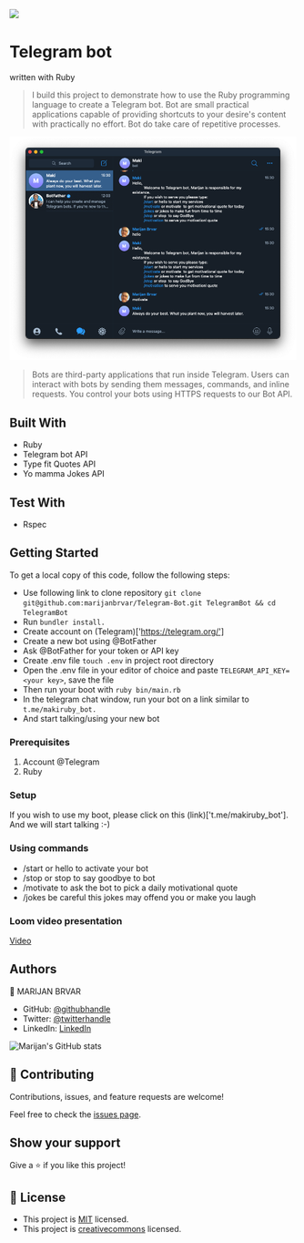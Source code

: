 ![](https://img.shields.io/badge/Microverse-blueviolet)

# Telegram bot

written with Ruby

> I build this project to demonstrate how to use the Ruby programming language to create a Telegram bot. Bot are small practical applications capable of providing shortcuts to your desire's content with practically no effort. Bot do take care of repetitive processes.

![screenshot](./app_screenshot.png)

> Bots are third-party applications that run inside Telegram. Users can interact with bots by sending them messages, commands, and inline requests. You control your bots using HTTPS requests to our Bot API.

## Built With

- Ruby
- Telegram bot API
- Type fit Quotes API
- Yo mamma Jokes API

## Test With
- Rspec

## Getting Started

To get a local copy of this code, follow the following steps:
- Use following link to clone repository `git clone git@github.com:marijanbrvar/Telegram-Bot.git TelegramBot && cd TelegramBot`
- Run `bundler install.`
- Create account on (Telegram)['https://telegram.org/']
- Create a new bot using @BotFather
- Ask @BotFather for your token or API key
- Create .env file `touch .env` in project root directory
- Open the .env file in your editor of choice and paste `TELEGRAM_API_KEY=<your key>`, save the file
- Then run your boot with `ruby bin/main.rb`
- In the telegram chat window, run your bot on a link similar to `t.me/makiruby_bot.`
- And start talking/using your new bot


### Prerequisites
1. Account @Telegram
2. Ruby

### Setup
If you wish to use my boot, please click on this (link)['t.me/makiruby_bot']. And we will start talking :-)

### Using commands
- /start or hello to activate your bot
- /stop or stop to say goodbye to bot
- /motivate to ask the bot to pick a daily motivational quote
- /jokes be careful this jokes may offend you or make you laugh

### Loom video presentation
[Video]('https://www.loom.com/share/6585dc525b7e40a986f241dafa51db0f')

## Authors

👤 MARIJAN BRVAR

- GitHub: [@githubhandle](https://github.com/marijanbrvar)
- Twitter: [@twitterhandle](https://twitter.com/marijanbrvar)
- LinkedIn: [LinkedIn](https://linkedin.com/in/marijanbrvar)

![Marijan's GitHub stats](https://github-readme-stats.vercel.app/api?username=marijanbrvar&count_private=true&theme=dark&show_icons=true)

## 🤝 Contributing

Contributions, issues, and feature requests are welcome!

Feel free to check the [issues page](https://github.com/amiraabouhadid/project3_tictactoe/issues).

## Show your support

Give a ⭐️ if you like this project!


## 📝 License

- This project is [MIT](https://opensource.org/licenses/MIT) licensed.
- This project is [creativecommons](https://creativecommons.org/licenses/by-nc/4.0/) licensed.
